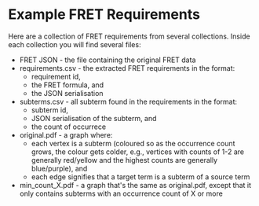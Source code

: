 # Example FRET Requirements

Here are a collection of FRET requirements from several collections. Inside each collection you will find several files:
- FRET JSON - the file containing the original FRET data
- requirements.csv - the extracted FRET requirements in the format:
  - requirement id,
  - the FRET formula, and
  - the JSON serialisation
- subterms.csv - all subterm found in the requirements in the format:
  - subterm id,
  - JSON serialisation of the subterm, and
  - the count of occurrece
- original.pdf - a graph where:
  - each vertex is a subterm (coloured so as the occurrence count grows, the colour gets colder, e.g., vertices with counts of 1-2 are generally red/yellow and the highest counts are generally blue/purple), and
  - each edge signifies that a target term is a subterm of a source term
- min_count_X.pdf - a graph that's the same as original.pdf, except that it only contains subterms with an occurrence count of X or more